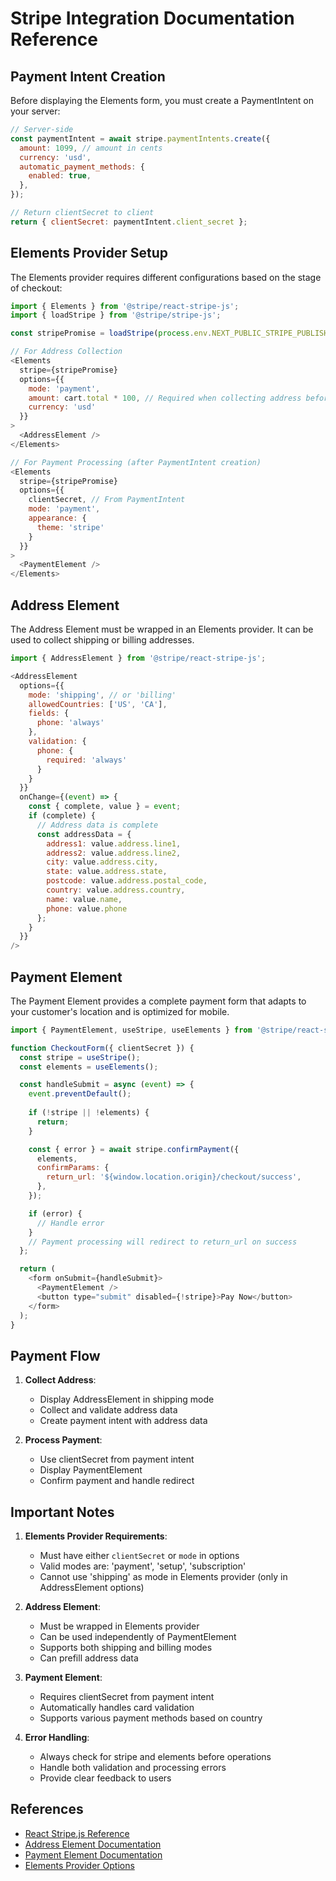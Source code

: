 # Stripe Integration Documentation Reference

## Payment Intent Creation

Before displaying the Elements form, you must create a PaymentIntent on your server:

```javascript
// Server-side
const paymentIntent = await stripe.paymentIntents.create({
  amount: 1099, // amount in cents
  currency: 'usd',
  automatic_payment_methods: {
    enabled: true,
  },
});

// Return clientSecret to client
return { clientSecret: paymentIntent.client_secret };
```

## Elements Provider Setup

The Elements provider requires different configurations based on the stage of checkout:

```javascript
import { Elements } from '@stripe/react-stripe-js';
import { loadStripe } from '@stripe/stripe-js';

const stripePromise = loadStripe(process.env.NEXT_PUBLIC_STRIPE_PUBLISHABLE_KEY_TEST);

// For Address Collection
<Elements 
  stripe={stripePromise} 
  options={{
    mode: 'payment',
    amount: cart.total * 100, // Required when collecting address before PaymentIntent
    currency: 'usd'
  }}
>
  <AddressElement />
</Elements>

// For Payment Processing (after PaymentIntent creation)
<Elements 
  stripe={stripePromise} 
  options={{
    clientSecret, // From PaymentIntent
    mode: 'payment',
    appearance: {
      theme: 'stripe'
    }
  }}
>
  <PaymentElement />
</Elements>
```

## Address Element

The Address Element must be wrapped in an Elements provider. It can be used to collect shipping or billing addresses.

```javascript
import { AddressElement } from '@stripe/react-stripe-js';

<AddressElement 
  options={{
    mode: 'shipping', // or 'billing'
    allowedCountries: ['US', 'CA'],
    fields: {
      phone: 'always'
    },
    validation: {
      phone: {
        required: 'always'
      }
    }
  }}
  onChange={(event) => {
    const { complete, value } = event;
    if (complete) {
      // Address data is complete
      const addressData = {
        address1: value.address.line1,
        address2: value.address.line2,
        city: value.address.city,
        state: value.address.state,
        postcode: value.address.postal_code,
        country: value.address.country,
        name: value.name,
        phone: value.phone
      };
    }
  }}
/>
```

## Payment Element

The Payment Element provides a complete payment form that adapts to your customer's location and is optimized for mobile.

```javascript
import { PaymentElement, useStripe, useElements } from '@stripe/react-stripe-js';

function CheckoutForm({ clientSecret }) {
  const stripe = useStripe();
  const elements = useElements();

  const handleSubmit = async (event) => {
    event.preventDefault();
    
    if (!stripe || !elements) {
      return;
    }

    const { error } = await stripe.confirmPayment({
      elements,
      confirmParams: {
        return_url: '${window.location.origin}/checkout/success',
      },
    });

    if (error) {
      // Handle error
    }
    // Payment processing will redirect to return_url on success
  };

  return (
    <form onSubmit={handleSubmit}>
      <PaymentElement />
      <button type="submit" disabled={!stripe}>Pay Now</button>
    </form>
  );
}
```

## Payment Flow

1. **Collect Address**:
   - Display AddressElement in shipping mode
   - Collect and validate address data
   - Create payment intent with address data

2. **Process Payment**:
   - Use clientSecret from payment intent
   - Display PaymentElement
   - Confirm payment and handle redirect

## Important Notes

1. **Elements Provider Requirements**:
   - Must have either `clientSecret` or `mode` in options
   - Valid modes are: 'payment', 'setup', 'subscription'
   - Cannot use 'shipping' as mode in Elements provider (only in AddressElement options)

2. **Address Element**:
   - Must be wrapped in Elements provider
   - Can be used independently of PaymentElement
   - Supports both shipping and billing modes
   - Can prefill address data

3. **Payment Element**:
   - Requires clientSecret from payment intent
   - Automatically handles card validation
   - Supports various payment methods based on country

4. **Error Handling**:
   - Always check for stripe and elements before operations
   - Handle both validation and processing errors
   - Provide clear feedback to users

## References

- [React Stripe.js Reference](https://docs.stripe.com/sdks/stripejs-react)
- [Address Element Documentation](https://docs.stripe.com/elements/address-element)
- [Payment Element Documentation](https://docs.stripe.com/payments/payment-element)
- [Elements Provider Options](https://docs.stripe.com/js/elements_object/create)